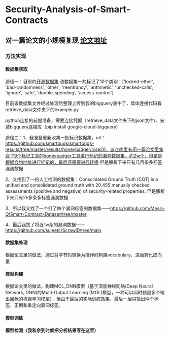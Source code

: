 # Security-Analysis-of-Smart-Contracts
## 对一篇论文的小规模复现 [论文地址](https://www.ndss-symposium.org/ndss-paper/smarter-contracts-detecting-vulnerabilities-in-smart-contracts-with-deep-transfer-learning/ "悬停显示")
### 方法实现
#### 数据集获取 
途径一：目前的[开源数据集](https://github.com/mwritescode/smart-contracts-vulnerabilities?tab=readme-ov-file/ "悬停显示")
该数据集一共标记了10个类别：['locked-ether', 'bad-randomness', 'other', 'reentrancy', 'arithmetic', 'unchecked-calls', 'ignore', 'safe', 'double-spending', 'access-control']

目前该数据集文件经过处理后整理上传到我的bigquery表中了，具体连接代码看retrieve_data文件夹下的example.py 

python连接的前提准备，需要连接凭据（retrieve_data文件夹下的json文件）、安装bigquery连接库（pip install google-cloud-bigquery) 

途径二：1、我准备重新收集一批标记数据集，url：https://github.com/smartbugs/smartbugs-results/tree/master/results/honeybadger/icse20，该仓库里有用一篇论文里集合了9个标记工具的honeybadger工具进行标记的漏洞数据集，约2w个，但是是根据合约地址进行标记的，最后还需要进行转换
但是解析下来只有几百条多标签漏洞数据

2、又找到了一份人工检测的数据集：Consolidated Ground Truth (CGT) is a unified and consolidated ground truth with 20,455 manually checked assessments (positive and negative) of security-related properties.
但是解析下来只有2k多条多标签漏洞数据

3、所以我又找了一个打了四个漏洞标签的数据集——https://github.com/Messi-Q/Smart-Contract-Dataset/tree/master

4、最后我找了将近1w条的漏洞数据——https://github.com/sujeetc/ScrawlD/tree/main

#### 数据集处理  
根据论文里的做法，通过将字节码转换为操作码构建vocabulary，进而转化成向量
#### 模型构建    
根据论文里的做法，构建MOL_DNN模型（基于深度神经网络(Deep Neural Network, DNN)的Multi-Output Learning (MOL)模型，一种可以同时预测多个输出目标的机器学习模型），但由于最后的实际训练效果，最后一层只输出两个标签，正例和重定向漏洞标签。
#### 模型训练  

#### 模型检测（我和余到时候把分析结果写在这里）








